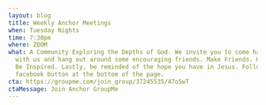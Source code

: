 ```yaml
---
layout: blog
title: Weekly Anchor Meetings
when: Tuesday Nights
time: 7:30pm
where: ZOOM
what: A Community Exploring the Depths of God. We invite you to come have dinner
  with us and hang out around some encouraging friends. Make Friends. Have Fun.
  Be Inspired. Lastly, be reminded of the hope you have in Jesus. Follow the
  facebook button at the bottom of the page.
cta: https://groupme.com/join_group/37245535/47oSwT
ctaMessage: Join Anchor GroupMe
---
```

